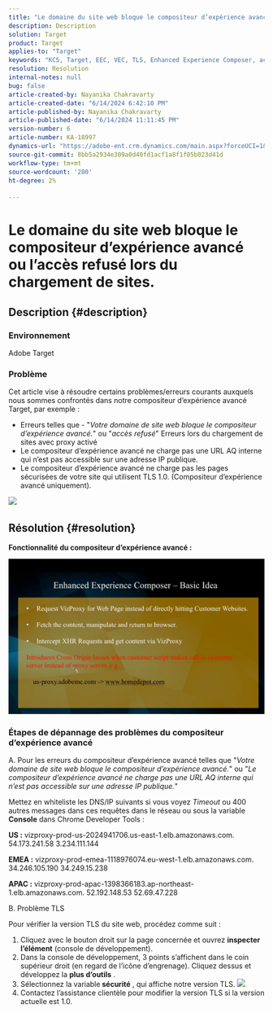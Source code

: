 ```yaml
---
title: "Le domaine du site web bloque le compositeur d’expérience avancé ou l’accès refusé lors du chargement des sites"
description: Description
solution: Target
product: Target
applies-to: "Target"
keywords: "KCS, Target, EEC, VEC, TLS, Enhanced Experience Composer, accès refusé, domaine du site web, blocage, dépannage"
resolution: Resolution
internal-notes: null
bug: false
article-created-by: Nayanika Chakravarty
article-created-date: "6/14/2024 6:42:10 PM"
article-published-by: Nayanika Chakravarty
article-published-date: "6/14/2024 11:11:45 PM"
version-number: 6
article-number: KA-18997
dynamics-url: "https://adobe-ent.crm.dynamics.com/main.aspx?forceUCI=1&pagetype=entityrecord&etn=knowledgearticle&id=ac1799c8-7d2a-ef11-840b-6045bd006704"
source-git-commit: 8bb5a2934e309a0d40fd1acf1a8f1f05b023d41d
workflow-type: tm+mt
source-wordcount: '280'
ht-degree: 2%

---
```


# Le domaine du site web bloque le compositeur d’expérience avancé ou l’accès refusé lors du chargement de sites.

## Description {#description}


### <b>Environnement</b>

Adobe Target

### <b>Problème</b>

Cet article vise à résoudre certains problèmes/erreurs courants auxquels nous sommes confrontés dans notre compositeur d’expérience avancé Target, par exemple :

- Erreurs telles que - &quot;*Votre domaine de site web bloque le compositeur d’expérience avancé.*&quot; ou &quot;*accès refusé*&quot; Erreurs lors du chargement de sites avec proxy activé
- Le compositeur d’expérience avancé ne charge pas une URL AQ interne qui n’est pas accessible sur une adresse IP publique.
- Le compositeur d’expérience avancé ne charge pas les pages sécurisées de votre site qui utilisent TLS 1.0. (Compositeur d’expérience avancé uniquement).


![](https://adobe-ent.crm.dynamics.com/api/data/v9.0/msdyn_knowledgearticleimages%289163ac73-37ab-ec11-983f-000d3a349523%29/msdyn_blobfile/$value)


## Résolution {#resolution}


<b>Fonctionnalité du compositeur d’expérience avancé :</b>

![](assets/6ea1c39f-52ab-ec11-983f-000d3a3496ef.png)

### Étapes de dépannage des problèmes du compositeur d’expérience avancé

A. Pour les erreurs du compositeur d’expérience avancé telles que &quot;*Votre domaine de site web bloque le compositeur d’expérience avancé.*&quot; ou &quot;*Le compositeur d’expérience avancé ne charge pas une URL AQ interne qui n’est pas accessible sur une adresse IP publique.*&quot;

Mettez en whiteliste les DNS/IP suivants si vous voyez *Timeout* ou 400 autres messages dans ces requêtes dans le réseau ou sous la variable <b>Console</b> dans Chrome Developer Tools :

<b>US :</b>
vizproxy-prod-us-2024941706.us-east-1.elb.amazonaws.com.
54.173.241.58 3.234.111.144

<b>EMEA :</b>
vizproxy-prod-emea-1118976074.eu-west-1.elb.amazonaws.com.
34.246.105.190 34.249.15.238

<b>APAC :</b>
vizproxy-prod-apac-1398366183.ap-northeast-1.elb.amazonaws.com.
52.192.148.53 52.69.47.228

B. Problème TLS

Pour vérifier la version TLS du site web, procédez comme suit :

1. Cliquez avec le bouton droit sur la page concernée et ouvrez <b>inspecter l’élément</b> (console de développement).
2. Dans la console de développement, 3 points s’affichent dans le coin supérieur droit (en regard de l’icône d’engrenage). Cliquez dessus et développez la <b>plus d’outils</b> .
3. Sélectionnez la variable<b> sécurité</b> , qui affiche notre version TLS.    ![](https://experienceleague.adobe.com/docs/target/assets/firefox_more_info_3.png?lang=en)
4. Contactez l’assistance clientèle pour modifier la version TLS si la version actuelle est 1.0.

